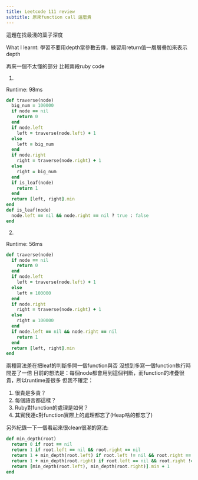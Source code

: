 ```yaml
---
title: Leetcode 111 review
subtitle: 原來function call 這麼貴
---
```


這題在找最淺的葉子深度

What I learnt: 學習不要用depth當參數去傳，練習用return值一層層疊加來表示depth

再來一個不太懂的部分
比較兩段ruby code

1.
Runtime: 98ms
```ruby
def traverse(node)
  big_num = 100000
  if node == nil
    return 0
  end
  if node.left
    left = traverse(node.left) + 1
  else
    left = big_num
  end
  if node.right
    right = traverse(node.right) + 1
  else
    right = big_num
  end
  if is_leaf(node)
    return 1
  end
  return [left, right].min
end
def is_leaf(node)
  node.left == nil && node.right == nil ? true : false
end
```

2.
Runtime: 56ms
```ruby
def traverse(node)
  if node == nil
    return 0
  end
  if node.left
    left = traverse(node.left) + 1
  else
    left = 100000
  end
  if node.right
    right = traverse(node.right) + 1
  else
    right = 100000
  end
  if node.left == nil && node.right == nil
    return 1
  end
  return [left, right].min
end
```

兩種寫法差在把leaf的判斷多開一個function與否
沒想到多寫一個function執行時間差了一倍
目前的想法是：每個node都會用到這個判斷，而function的堆疊很貴，所以runtime差很多
但我不確定：
1. 很貴是多貴？
2. 每個語言都這樣？
3. Ruby對function的處理是如何？
4. 其實我連c對function實際上的處理都忘了(Heap啥的都忘了)

另外紀錄一下一個看起來很clean很潮的寫法:
```ruby
def min_depth(root)
  return 0 if root == nil
  return 1 if root.left == nil && root.right == nil
  return 1 + min_depth(root.left) if root.left != nil && root.right == nil
  return 1 + min_depth(root.right) if root.left == nil && root.right != nil
  return [min_depth(root.left), min_depth(root.right)].min + 1
end
```
